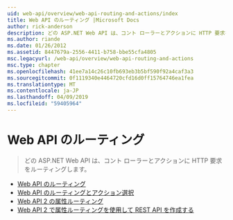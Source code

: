 ```yaml
---
uid: web-api/overview/web-api-routing-and-actions/index
title: Web API のルーティング |Microsoft Docs
author: rick-anderson
description: どの ASP.NET Web API は、コント ローラーとアクションに HTTP 要求をルーティングします。
ms.author: riande
ms.date: 01/26/2012
ms.assetid: 8447679a-2556-4411-b758-bbe55cfa4805
msc.legacyurl: /web-api/overview/web-api-routing-and-actions
msc.type: chapter
ms.openlocfilehash: 41ee7a14c26c10fb693eb3b5bf590f92a4caf3a3
ms.sourcegitcommit: 0f1119340e4464720cfd16d0ff15764746ea1fea
ms.translationtype: MT
ms.contentlocale: ja-JP
ms.lasthandoff: 04/09/2019
ms.locfileid: "59405964"
---
```

# <a name="web-api-routing"></a>Web API のルーティング

> どの ASP.NET Web API は、コント ローラーとアクションに HTTP 要求をルーティングします。


- [Web API のルーティング](routing-in-aspnet-web-api.md)
- [Web API のルーティングとアクション選択](routing-and-action-selection.md)
- [Web API 2 の属性ルーティング](attribute-routing-in-web-api-2.md)
- [Web API 2 で属性ルーティングを使用して REST API を作成する](create-a-rest-api-with-attribute-routing.md)
